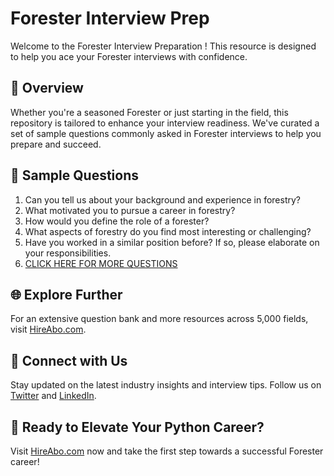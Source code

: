 # Forester Interview Prep

Welcome to the Forester Interview Preparation ! This resource is designed to help you ace your Forester interviews with confidence.

## 🚀 Overview

Whether you're a seasoned Forester or just starting in the field, this repository is tailored to enhance your interview readiness. We've curated a set of sample questions commonly asked in Forester interviews to help you prepare and succeed.

## 📝 Sample Questions

1. Can you tell us about your background and experience in forestry?
2. What motivated you to pursue a career in forestry?
3. How would you define the role of a forester?
4. What aspects of forestry do you find most interesting or challenging?
5. Have you worked in a similar position before? If so, please elaborate on your responsibilities.
6. [CLICK HERE FOR MORE QUESTIONS](https://hireabo.com/job/10_2_0/Forester)

## 🌐 Explore Further

For an extensive question bank and more resources across 5,000 fields, visit [HireAbo.com](https://www.hireabo.com).

## 📱 Connect with Us

Stay updated on the latest industry insights and interview tips. Follow us on [Twitter](https://twitter.com/hireabo) and [LinkedIn](https://www.linkedin.com/in/hire-abo-3609972a8/).

## 🚀 Ready to Elevate Your Python Career?

Visit [HireAbo.com](https://www.hireabo.com) now and take the first step towards a successful Forester career!